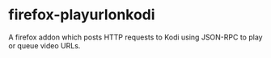 # firefox-playurlonkodi
 A firefox addon which posts HTTP requests to Kodi using JSON-RPC to play or queue video URLs. 
